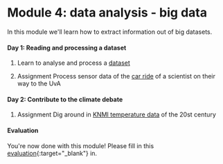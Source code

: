 # Module 4: data analysis - big data

In this module we'll learn how to extract information out of big datasets.

#### Day 1: Reading and processing a dataset 

1. Learn to analyse and process a [dataset](/python/files) 

2. <span class="badge badge-primary">Assignment</span> Process sensor data of the [car ride](/weather/dataprocessing) of a scientist on their way to the UvA

#### Day 2: Contribute to the climate debate 

1. <span class="badge badge-primary">Assignment</span> Dig around in [KNMI temperature data](/weather/climate) of the 20st century

#### Evaluation

You're now done with this module! Please fill in this [evaluation](https://goo.gl/forms/s3W7Nfrk0nXEcbji1){:target="_blank"} in.
